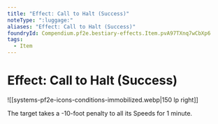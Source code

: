 ```yaml
---
title: "Effect: Call to Halt (Success)"
noteType: ":luggage:"
aliases: "Effect: Call to Halt (Success)"
foundryId: Compendium.pf2e.bestiary-effects.Item.pvA97TXnq7wCbXp6
tags:
  - Item
---
```


# Effect: Call to Halt (Success)
![[systems-pf2e-icons-conditions-immobilized.webp|150 lp right]]

The target takes a -10-foot penalty to all its Speeds for 1 minute.
